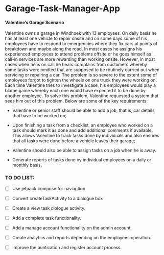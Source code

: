 # Garage-Task-Manager-App
#### Valentine’s Garage Scenario
Valentine owns a garage in Windhoek with 13 employees. On daily basis he has
at least one vehicle to repair onsite and on some days some of his employees have to
respond to emergencies where they fix cars at points of breakdown and maybe along
the road. In most cases he assigns his experienced employees to attend problems
offsite or he goes himself as call-in services are more rewarding than working onsite.
However, in most cases when he is on call he hears complains from customers whereby
some tasks were omitted that are supposed to be routinely carried out when servicing
or repairing a car. The problem is so severe to the extent some of employees forgot to
tighten the wheels on one truck they were working on. Each time Valentine tries to
investigate a case, his employees would play a blame game whereby each one would
have expected it to be done by another employee. To solve this problem, Valentine
requested a system that sees him out of this problem. Below are some of the key
requirements:

- Valentine or senior staff should be able to add a job, that is, car details that
have to be worked on;

- Upon finishing a task from a checklist, an employee who worked on a task
should mark it as done and add additional comments if available. This allows
Valentine to track tasks done by individuals and also ensures that all tasks were
done before a vehicle leaves their garage;

- Valentine should also be able to assign tasks on a job when he is away.

- Generate reports of tasks done by individual employees on a daily or monthly
basis.

### TO DO LIST:

- [ ] Use jetpack compose for naviagtion

- [ ] Convert createTaskActivity to a dialogue box

- [ ] Create a view task diologue activity.

- [ ] Add a complete task functionality.

- [ ] Add a manage account functionality on the admin account.

- [ ] Create analytics and reports depending on the employees operation.

- [ ] Improve the auntication and register account process.

